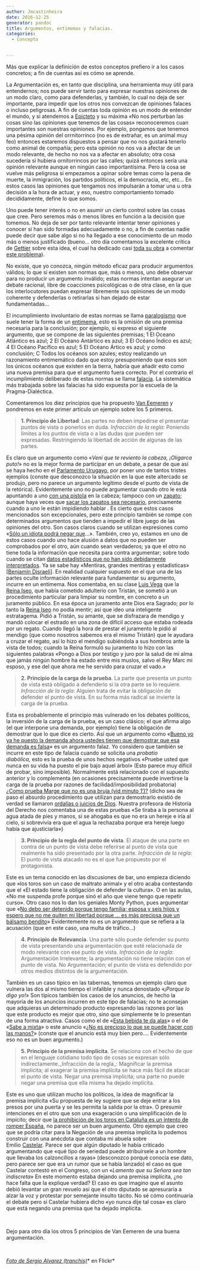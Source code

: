 ```yaml
---
author: Jmcastinheira
date: 2016-12-25
generator: pandoc
title: Argumentos, entimemas y falacias.
categories:
  - Concepto


---
```




Más que explicar la definición de estos conceptos prefiero ir a los
casos concretos; a fin de cuentas así es cómo se aprende.

La Argumentación es, en tanto que disciplina, una herramienta muy útil
para entendernos; nos puede servir tanto para expresar nuestras
opiniones de un modo claro, como para defenderlas, y también, lo cual no
deja de ser importante, para impedir que los otros nos convezcan de
opiniones falaces o incluso peligrosas. A fin de cuentas toda opinión es
un modo de entender el mundo, y si atendemos a
[Epicteto](http://www.google.es/url?sa=t&source=web&cd=1&ved=0CBoQFjAA&url=http%3A%2F%2Fes.wikipedia.org%2Fwiki%2FEpicteto&ei=MpjmTJfpJMrChAeyz7y4DA&usg=AFQjCNHVIgUkI-2TQju3v2BiFakZupW07A&sig2=zO_CZ6bid5RgDBhUK8dDPg)
y su máxima «No nos perturban las cosas sino las opiniones que tenemos
de las cosas» reconoceremos cuan importantes son nuestras opiniones. Por
ejemplo, pongamos que tenemos una pésima opinión del orrnitorrinco (no
es de extrañar, es un animal muy feo) entonces estaremos dispuestos a
pensar que no nos gustará tenerlo como animal de compañía; pero esta
opinión no nos va a afectar de un modo relevante, de hecho no nos va a
afectar en absoluto; otra cosa sucedería si hubiera ornitorrincos por
las calles; quizá entonces sería una opinión relevante aunque en ningún
caso importantísima. Pero la cosa se vuelve más peligrosa si empezamos a
opinar sobre temas como la pena de muerte, la inmigración, los partidos
políticos, el la democracia, etc, etc... En estos casos las opiniones
que tengamos nos impulsarán a tomar una u otra decisión a la hora de
actuar, y eso, nuestro comportamiento tomado decididamente, define lo
que somos.

Uno puede tener interés o no en asumir un cierto control sobre las cosas
que cree. Pero seremos más o menos libres en función a la decisión que
tomemos. No deja de ser por tanto relevante intentar tener opiniones y
conocer si han sido formadas adecuadamente o no, a fin de cuentas nadie
puede decir que sabe algo si no ha llegado a ese conocimiento de un modo
más o menos justificado (bueno... otro día comentamos la excelente
crítica de [Gettier](http://es.wikipedia.org/wiki/Edmund_Gettier) sobre
esta idea, el cual ha dedicado casi [toda su
obra](http://www.box.net/encoded/8685887/85630343/dc32d8b9ee3b752288903874258bfbea)
a comentar [este
problema](http://es.wikipedia.org/wiki/Problema_de_Gettier)).

No existe, que yo conozca, ningún método eficaz para producir argumentos
válidos; lo que sí existen son normas que, más o menos, uno debe
observar para no producir un argumento inválido; estas normas intentan
asegurar un debate racional, libre de coacciones psicológicas o de otra
clase, en la que los interlocutores puedan expresar libremente sus
opiniones de un modo coherente y defenderlas o retirarlas si han dejado
de estar fundamentadas...

El incumplimiento involuntario de estas normas se llama
[paralogismo](http://es.wikipedia.org/wiki/Paralogismo) que suele tener
la forma de un [entimema](http://es.wikipedia.org/wiki/Entimema), esto
es la omisión de una premisa necesaria para la conclusión; por ejemplo,
si expreso el siguiente argumento, que se compone de las siguientes
premisas; 1 El Oceano Atlántico es azul; 2 El Océano Antártico es azul;
3 El Océano Índico es azul; 4 El Océano Pacífico es azul; 5 El Océano
Ártico es azul; y como conclusión; C Todos los océanos son azules; estoy
realizando un razonamiento entimemático dado que estoy presuponiendo que
esos son los únicos océanos que existen en la tierra, habría que añadir
esto como una nueva premisa para que el argumento fuera correcto. Por el
contrario el incumplimiento deliberado de estas normas se llama
[falacia](http://es.wikipedia.org/wiki/Falacia). La sistemática más
trabajada sobre las falacias ha sido expuesta por la escuela de la
Pragma-Dialéctica.

Comentaremos los diez principios que ha propuesto [Van
Eemeren](http://home.medewerker.uva.nl/f.h.vaneemeren/) y pondremos en
este primer artículo un ejemplo sobre los 5 primeros.

> **1. Principio de Libertad**: Las partes no deben impedirse el
> presentar puntos de vista o ponerlos en duda. *Infracción de la
> regla*: Poniendo límites a los puntos de vista o a las dudas que
> pueden ser expresadas. Restringiendo la libertad de acción de algunas
> de las partes.

Es claro que un argumento como «*Vení que te reviento la cabeza,
¡Oligarca puto!*» no es la mejor forma de participar en un debate, a
pesar de que así se haya hecho en el [Parlamento
Urugayo](http://www.youtube.com/watch?v=jYbRg6QXJDo), por poner uno de
tantos tristes ejemplos (conste que desconozco la situación en la que
este altercado se produjo, pero no parece un argumento legítimo desde el
punto de vista de la retórica). Evidentemente uno no puede argumentar
cuando otro le está apuntando a uno [con una
pistola](http://www.youtube.com/watch?v=kbvc8-KrhfQ) en la cabeza;
tampoco con un
[zapato](http://es.wikipedia.org/wiki/Incidente_del_zapato_%28Jrushchov%29);
aunque haya veces que [sacar los zapatos sea
necesario](http://kekoencieza.blogspot.com/2007/04/el-zapato.html),
precisamente cuando a uno le están impidiendo hablar . Es cierto que
estos casos mencionados son excepcionales, pero este principio también
se rompe con determinados argumentos que tienden a impedir el libre
juego de las opiniones del otro. Son casos claros cuando se utilizan
expresiones como «[Sólo un idiota podrá negar
que](http://www.cafeytertulia.com/index.php?option=com_content&view=article&id=724:basagoiti-solo-un-idiota-podria-caer-una-cuarta-vez-en-negociar-con-eta&catid=40:noticias&Itemid=65)...».
También, creo yo, estamos en uno de estos casos cuando uno hace alusión
a datos que no pueden ser comprobados por el otro, aún cuando sean
verdaderos; ya que el otro no tiene toda la información que necesita
para contra argumentar; sobre todo cuando se citan [datos estadísticos
que no han sido debidamente
interpretados](http://discoduro.wordpress.com/2009/03/31/abre-los-ojos-la-falacia-de-las-estadisticas/).
Ya se sabe hay «Mentiras, grandes mentiras y estadísticas» \[[Benjamín
Disraeli](http://es.wikipedia.org/wiki/Benjamin_Disraeli)\]. En realidad
cualquier supuesto en el que una de las partes oculte información
relevante para fundamentar su argumento, incurre en un entimema. Nos
comentaba, en su clase [Luis
Vega](http://books.google.es/books?id=n-XxxHqyTwoC&lpg=PP1&ots=XBw0wNxwf7&dq=si%20de%20argumentar%20se%20trata&pg=PA183#v=onepage&q=Iseo&f=false)
que la [Reina Iseo](http://es.wikipedia.org/wiki/Isolda_de_Irlanda), que
había cometido adulterio con Tristán, se sometió a un procedimiento
particular para limpiar su nombre, en concreto a un juramento público.
En esa época un juramento ante Dios era Sagrado; por lo tanto la [Reina
Iseo](http://es.wikipedia.org/wiki/Isolda_de_Irlanda) no podía mentir;
así que ideo una inteligente estratagema. Pidió a Tristán, su amante,
que se disfrazara de mendigo y mandó colocar el estrado en una zona de
difícil acceso que estaba rodeada por un regato. Cuando llegó la hora de
prestar el juramento le pidió al mendigo (que como nosotros sabemos era
el mismo Tristán) que le ayudara a cruzar el regato, así lo hizo el
mendigo subiéndola a sus hombros ante la vista de todos; cuando la Reina
formuló su juramento lo hizo con las siguientes palabras «Pongo a Dios
por testigo y juro por la salud de mi alma que jamás ningún hombre ha
estado entre mis muslos, salvo el Rey Marc mi esposo, y ese del que
ahora me he servido para cruzar el vado.»

> **2. Principio de la carga de la prueba**. La parte que presenta un
> punto de vista está obligado a defenderlo si la otra parte se lo
> requiere. *Infracción de la regla*: Alguien trata de evitar la
> obligación de defender el punto de vista. En su forma más radical se
> invierte la carga de la prueba.

Esta es probablemente el principio más vulnerado en los debates
políticos, la inversión de la carga de la prueba, es un caso clásico; el
que afirma algo (el que interpone una demanda, por ejemplo) tiene la
obligación de demostrar que lo que dice es cierto. Así que un argumento
como «[Bueno yo ya he puesto la demanda ahora ustedes tienen que
demostrar que esa demanda es
falsa](http://www.youtube.com/watch?v=C_U8mg0qg98)» es un argumento
falaz. Yo considero que también se incurre en este tipo de falacia
cuando se solicita una *probatio diabólica,* esto es la prueba de unos
hechos negativos «Pruebe usted que nunca en su vida ha puesto el pie
bajo aquel árbol» (Esto parece muy difícil de probar, sino imposible).
Normalmente está relacionado con el supuesto anterior y lo complementa
(en ocasiones precisamente puede invertirse la carga de la prueba por
razones de facilidad/imposibilidad probatoria) [¿Como prueba Marge que
no es una bruja (vid minuto
1′)?](http://www.youtube.com/watch?v=oQ5eYZnQvwc) (dicho sea de paso el
absurdo procedimiento que utilizan para demostrarlo existió de verdad se
llamaron [ordalías o juicios de
Dios](http://es.wikipedia.org/wiki/Ordal%C3%ADa). Nuestra profesora de
Historia del Derecho nos comentaba una de estas pruebas «Se tiraba a la
persona al agua atada de pies y manos, si se ahogaba es que no era un
hereje e iría al cielo, si sobrevivía era que el agua la rechazaba
porque era hereje luego había que ajusticiarla»)

> **3. Principio de la regla del punto de vista**. El ataque de una
> parte en contra de un punto de vista debe referirse al punto de vista
> que realmente ha sido presentado por la otra parte. *Infracción de la
> regla*: El punto de vista atacado no es el que fue propuesto por el
> protagonista.

Este es un tema conocido en las discusiones de bar, uno empieza diciendo
que «los toros son un caso de maltrato animal» y el otro acaba
contestando que el «El estado tiene la obligación de defender la
cultura». O en las aulas, «No me suspenda profe porque sinó el año que
viene tengo que repetir curso». Otro caso nos lo dan los geniales Monty
Python, pues argumentar que «[No debo ser detenido porque tengo familia;
esposa y seis hijos y espero que no me quiten mi libertad porque ... es
más preciosa que un bálsamo
bendito](http://www.youtube.com/watch?v=0LZhEmGhluU)» Evidentemente no
es un argumento que se refiera a la acusación (que en este caso, una
multa de tráfico...)

> **4. Principio de Relevancia**. Una parte sólo puede defender su punto
> de vista presentando una argumentación que esté relacionada de modo
> relevante con ese punto de vista. *Infracción de la regla*:
> Argumentación Irrelevante; la argumentación no tiene relación con el
> punto de vista. No Argumentación; el punto de vista es defendido por
> otros medios distintos de la argumentación.

También es un caso típico en las tabernas, tenemos un ejemplo claro que
vulnera las dos al mismo tiempo el infalible y nunca denostado «*¡Porque
lo digo yo!*» Son típicos también los casos de los anuncios, de hecho la
mayoría de los anuncios incurren en este tipo de falacias; no te
aconsejan que adquieras un determinado producto expresando las razones
por las que este producto es mejor que otro, sino que simplemente te lo
presentan de una forma atractiva. Casos como el de «[Esta bebida te da
alas](http://www.youtube.com/watch?v=Dgi90AHqKFk)» o el de «[Sabe a
mixta](http://www.youtube.com/watch?v=n7ay7HiVDAw)» o este anuncio «[¿No
es precioso lo que se puede hacer con las
manos?](http://www.youtube.com/watch?v=fh4nCnLSVio)» (conste que el
anuncio está muy bien pero.... Evidentemente eso no es un buen
argumento.)

> **5. Principio de la premisa implícita**. Se relaciona con el hecho de
> que en el lenguaje cotidiano todo tipo de cosas se expresan sólo
> indirectamente.\_Infracción de la regla\_: Magnificar la premisa
> implícita; al exagerar la premisa implícita se hace más fácil de
> atacar el punto de vista. Negar una premisa implícita; una parte no
> puede negar una premisa que ella misma ha dejado implícita.

Este es uno que utilizan mucho los políticos, la idea de magnificar la
premisa implícita «Su propuesta de ley sugiere que se deje entrar a los
presos por una puerta y se les permita la salida por la otra». O
presumir intenciones en el otro que son una exageración o una
simplificación de lo impícito; decir que [la prohibición de los toros en
Cataluña es un intento de romper
España](http://www.youtube.com/watch?v=1GzcE0jOOeA), no parece ser un
buen argumento. Otro ejemplo que creo que se podría citar para la
Negación de una premisa implícita lo podemos construir con una anécdota
que contaba mi abuela sobre
Emilio [Castelar](http://es.wikipedia.org/wiki/Emilio_Castelar_y_Ripoll). Parece
ser que algún diputado le había criticado argumentando que «qué tipo de
seriedad puede atribuírsele a un hombre que llevaba los calzoncillos a
rayas» (desconozco porqué conocía ese dato, pero parece ser que era un
rumor que se había lanzado) el caso es que Castelar contestó en el
Congreso, con un «*Lamento que su Señora sea tan indiscreta*» En este
momento estaba dejando una premisa implícita, ¿no hace falta que la
explique verdad? El caso es que imagino que el asunto debió levantar un
gran revuelo así que el otro diputado se apresuraría a alzar la voz y
protestar por semejante insulto tácito. No sé cómo continuaría el debate
pero si Castelar hubiera dicho «yo nunca dije tal cosa» es claro que
está negando una premisa que ha dejado implícita.

 

Dejo para otro día los otros 5 principios de Van Eemeren de una buena
argumentación.

 

[*Foto de Sergio Alvarez
(tranchis)*](http://www.flickr.com/photos/25813335@N00/3708549622/)* en
Flickr*
